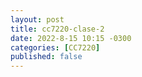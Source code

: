 ```yaml
---
layout: post
title: cc7220-clase-2
date: 2022-8-15 10:15 -0300
categories: [CC7220]
published: false
---
```


